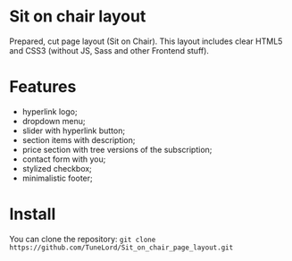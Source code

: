 # Sit on chair layout
Prepared, cut page layout (Sit on Chair). This layout includes clear HTML5 and CSS3 (without JS, Sass and other Frontend stuff). 

<strong><h1>Features</h1></strong>
* hyperlink logo;
* dropdown menu;
* slider with hyperlink button;
* section items with description;
* price section with tree versions of the subscription;
* contact form with you;
* stylized checkbox;
* minimalistic footer;

<strong><h1>Install</h1></strong>
You can clone the repository: 
`git clone https://github.com/TuneLord/Sit_on_chair_page_layout.git`
